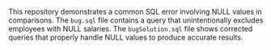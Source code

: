 This repository demonstrates a common SQL error involving NULL values in comparisons.  The `bug.sql` file contains a query that unintentionally excludes employees with NULL salaries.  The `bugSolution.sql` file shows corrected queries that properly handle NULL values to produce accurate results.